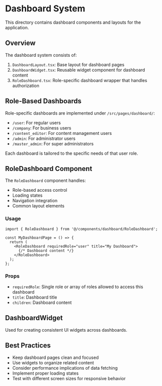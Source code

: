 
# Dashboard System

This directory contains dashboard components and layouts for the application.

## Overview

The dashboard system consists of:

1. `DashboardLayout.tsx`: Base layout for dashboard pages
2. `DashboardWidget.tsx`: Reusable widget component for dashboard content
3. `RoleDashboard.tsx`: Role-specific dashboard wrapper that handles authorization

## Role-Based Dashboards

Role-specific dashboards are implemented under `/src/pages/dashboard/`:

- `/user`: For regular users
- `/company`: For business users
- `/content_editor`: For content management users
- `/admin`: For administrator users
- `/master_admin`: For super administrators

Each dashboard is tailored to the specific needs of that user role.

## RoleDashboard Component

The `RoleDashboard` component handles:

- Role-based access control
- Loading states
- Navigation integration
- Common layout elements

### Usage

```tsx
import { RoleDashboard } from '@/components/dashboard/RoleDashboard';

const MyDashboardPage = () => {
  return (
    <RoleDashboard requiredRole="user" title="My Dashboard">
      {/* Dashboard content */}
    </RoleDashboard>
  );
};
```

### Props

- `requiredRole`: Single role or array of roles allowed to access this dashboard
- `title`: Dashboard title
- `children`: Dashboard content

## DashboardWidget

Used for creating consistent UI widgets across dashboards.

## Best Practices

- Keep dashboard pages clean and focused
- Use widgets to organize related content
- Consider performance implications of data fetching
- Implement proper loading states
- Test with different screen sizes for responsive behavior
